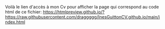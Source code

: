 Voilà le lien d'accès à mon Cv pour afficher la page qui correspond au code html de ce fichier:
https://htmlpreview.github.io/?https://raw.githubusercontent.com/draggggg/InesGuittonCV.github.io/main/index.html
